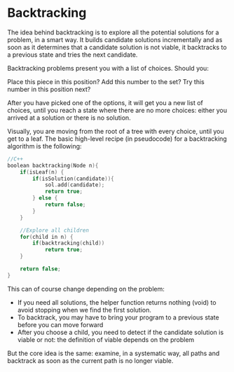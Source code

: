 # Backtracking
The idea behind backtracking is to explore all the potential solutions for a problem, in a smart way. It builds candidate solutions incrementally and as soon as it determines that a candidate solution is not viable, it backtracks to a previous state and tries the next candidate.

Backtracking problems present you with a list of choices. Should you:

Place this piece in this position?
Add this number to the set?
Try this number in this position next?

After you have picked one of the options, it will get you a new list of choices, until you reach a state where there are no more choices: either you arrived at a solution or there is no solution.

Visually, you are moving from the root of a tree with every choice, until you get to a leaf. The basic high-level recipe (in pseudocode) for a backtracking algorithm is the following:

```C++
//C++
boolean backtracking(Node n){
    if(isLeaf(n) {
        if(isSolution(candidate)){
            sol.add(candidate);
            return true;
        } else {
            return false;
        }
    }

    //Explore all children
    for(child in n) {
        if(backtracking(child))
            return true;
    }

    return false;
}
```

This can of course change depending on the problem:

- If you need all solutions, the helper function returns nothing (void) to avoid stopping when we find the first solution.
- To backtrack, you may have to bring your program to a previous state before you can move forward
- After you choose a child, you need to detect if the candidate solution is viable or not: the definition of viable depends on the problem

But the core idea is the same: examine, in a systematic way, all paths and backtrack as soon as the current path is no longer viable.